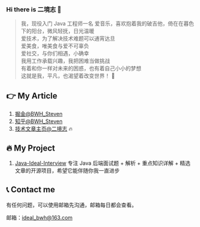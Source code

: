 ### Hi there is 二境志 👋

> 我，现役入门 Java 工程师一名
> 爱音乐，喜欢抱着我的破吉他，倚在在暮色下的阳台，微风轻抚，日光温暖  
> 爱技术，为了解决技术难题可以通宵达旦  
> 爱美食，唯美食与爱不可辜负  
> 爱社交，与你们相遇，小确幸  
> 我用工作承载兴趣，我把困难当做挑战  
> 有着和你一样对未来的困惑，也有着自己小小的梦想  
> 这就是我，平凡，也渴望着改变世界！ 💖

## 👉 My Article

1. [掘金@BWH_Steven](https://juejin.cn/user/1591748568815655)
2. [知乎@BWH_Steven](https://www.zhihu.com/people/zi-shen-si)
3. [技术文章主页@二境志](https://www.yuque.com/ideal-20) 🔥️ 

## 🔥️ My Project

1. [Java-Ideal-Interview](https://github.com/ideal-20/Java-Ideal-Interview) 专注 Java 后端面试题 + 解析 + 重点知识详解 + 精选文章的开源项目，希望它能伴随你我一直进步

## 📞 Contact me

有任何问题，可以使用邮箱先沟通，邮箱每日都会查看。

邮箱：ideal_bwh@163.com
